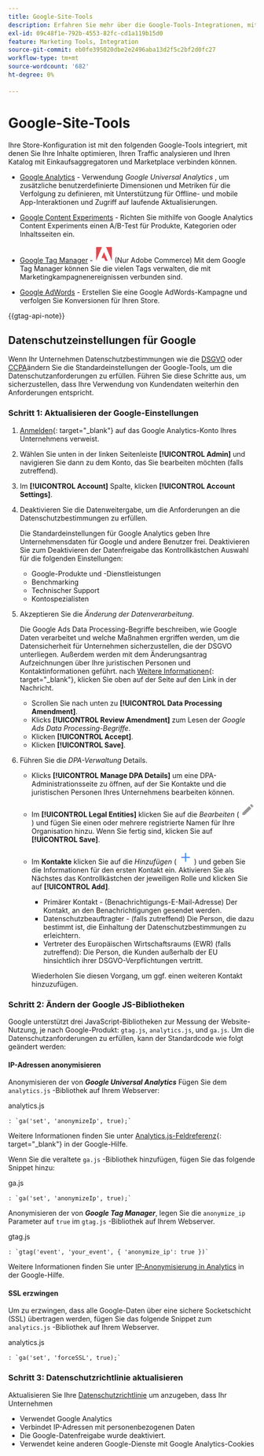```yaml
---
title: Google-Site-Tools
description: Erfahren Sie mehr über die Google-Tools-Integrationen, mit denen Sie Ihre Inhalte optimieren, Ihren Traffic analysieren und Ihren Katalog mit Einkaufsaggregatoren und Marketplace verbinden können.
exl-id: 09c48f1e-792b-4553-82fc-cd1a119b15d0
feature: Marketing Tools, Integration
source-git-commit: eb0fe395020dbe2e2496aba13d2f5c2bf2d0fc27
workflow-type: tm+mt
source-wordcount: '682'
ht-degree: 0%

---
```


# Google-Site-Tools

Ihre Store-Konfiguration ist mit den folgenden Google-Tools integriert, mit denen Sie Ihre Inhalte optimieren, Ihren Traffic analysieren und Ihren Katalog mit Einkaufsaggregatoren und Marketplace verbinden können.

- [Google Analytics](google-analytics.md) - Verwendung _Google Universal Analytics_ , um zusätzliche benutzerdefinierte Dimensionen und Metriken für die Verfolgung zu definieren, mit Unterstützung für Offline- und mobile App-Interaktionen und Zugriff auf laufende Aktualisierungen.

- [Google Content Experiments](google-content-experiments.md) - Richten Sie mithilfe von Google Analytics Content Experiments einen A/B-Test für Produkte, Kategorien oder Inhaltsseiten ein.

- [Google Tag Manager](google-tag-manager.md) - ![Adobe Commerce](../assets/adobe-logo.svg) (Nur Adobe Commerce) Mit dem Google Tag Manager können Sie die vielen Tags verwalten, die mit Marketingkampagnenereignissen verbunden sind.

- [Google AdWords](google-adwords.md) - Erstellen Sie eine Google AdWords-Kampagne und verfolgen Sie Konversionen für Ihren Store.

{{gtag-api-note}}

## Datenschutzeinstellungen für Google

Wenn Ihr Unternehmen Datenschutzbestimmungen wie die [DSGVO](../getting-started/compliance-gdpr.md) oder [CCPA](../getting-started/compliance-ccpa.md)ändern Sie die Standardeinstellungen der Google-Tools, um die Datenschutzanforderungen zu erfüllen. Führen Sie diese Schritte aus, um sicherzustellen, dass Ihre Verwendung von Kundendaten weiterhin den Anforderungen entspricht.

### Schritt 1: Aktualisieren der Google-Einstellungen

1. [Anmelden][1]{: target=&quot;_blank&quot;} auf das Google Analytics-Konto Ihres Unternehmens verweist.

1. Wählen Sie unten in der linken Seitenleiste **[!UICONTROL Admin]** und navigieren Sie dann zu dem Konto, das Sie bearbeiten möchten (falls zutreffend).

1. Im **[!UICONTROL Account]** Spalte, klicken **[!UICONTROL Account Settings]**.

1. Deaktivieren Sie die Datenweitergabe, um die Anforderungen an die Datenschutzbestimmungen zu erfüllen.

   Die Standardeinstellungen für Google Analytics geben Ihre Unternehmensdaten für Google und andere Benutzer frei. Deaktivieren Sie zum Deaktivieren der Datenfreigabe das Kontrollkästchen Auswahl für die folgenden Einstellungen:

   - Google-Produkte und -Dienstleistungen
   - Benchmarking
   - Technischer Support
   - Kontospezialisten

1. Akzeptieren Sie die _Änderung der Datenverarbeitung_.

   Die Google Ads Data Processing-Begriffe beschreiben, wie Google Daten verarbeitet und welche Maßnahmen ergriffen werden, um die Datensicherheit für Unternehmen sicherzustellen, die der DSGVO unterliegen. Außerdem werden mit dem Änderungsantrag Aufzeichnungen über Ihre juristischen Personen und Kontaktinformationen geführt. nach [Weitere Informationen][2]{: target=&quot;_blank&quot;}, klicken Sie oben auf der Seite auf den Link in der Nachricht.

   - Scrollen Sie nach unten zu **[!UICONTROL Data Processing Amendment]**.
   - Klicks **[!UICONTROL Review Amendment]** zum Lesen der _Google Ads Data Processing-Begriffe_.
   - Klicken **[!UICONTROL Accept]**.
   - Klicken **[!UICONTROL Save]**.

1. Führen Sie die _DPA-Verwaltung_ Details.

   - Klicks **[!UICONTROL Manage DPA Details]** um eine DPA-Administrationsseite zu öffnen, auf der Sie Kontakte und die juristischen Personen Ihres Unternehmens bearbeiten können.

   - Im **[!UICONTROL Legal Entities]** klicken Sie auf die _Bearbeiten_ ( ![Symbol &quot;Google bearbeiten&quot;](./assets/google-icon-edit.png) ) und fügen Sie einen oder mehrere registrierte Namen für Ihre Organisation hinzu. Wenn Sie fertig sind, klicken Sie auf **[!UICONTROL Save]**.

   - Im **Kontakte** klicken Sie auf die _Hinzufügen_ ( ![Symbol &quot;Google hinzufügen&quot;](./assets/google-icon-add.png) ) und geben Sie die Informationen für den ersten Kontakt ein. Aktivieren Sie als Nächstes das Kontrollkästchen der jeweiligen Rolle und klicken Sie auf **[!UICONTROL Add]**.

      - Primärer Kontakt - (Benachrichtigungs-E-Mail-Adresse) Der Kontakt, an den Benachrichtigungen gesendet werden.
      - Datenschutzbeauftragter - (falls zutreffend) Die Person, die dazu bestimmt ist, die Einhaltung der Datenschutzbestimmungen zu erleichtern.
      - Vertreter des Europäischen Wirtschaftsraums (EWR) (falls zutreffend): Die Person, die Kunden außerhalb der EU hinsichtlich ihrer DSGVO-Verpflichtungen vertritt.

     Wiederholen Sie diesen Vorgang, um ggf. einen weiteren Kontakt hinzuzufügen.

### Schritt 2: Ändern der Google JS-Bibliotheken

Google unterstützt drei JavaScript-Bibliotheken zur Messung der Website-Nutzung, je nach Google-Produkt: `gtag.js`, `analytics.js`, und `ga.js`. Um die Datenschutzanforderungen zu erfüllen, kann der Standardcode wie folgt geändert werden:

#### IP-Adressen anonymisieren

Anonymisieren der von **_Google Universal Analytics_** Fügen Sie dem `analytics.js` -Bibliothek auf Ihrem Webserver:

analytics.js

```
: `ga('set', 'anonymizeIp', true);`
```

Weitere Informationen finden Sie unter [Analytics.js-Feldreferenz][3]{: target=&quot;_blank&quot;} in der Google-Hilfe.

Wenn Sie die veraltete `ga.js` -Bibliothek hinzufügen, fügen Sie das folgende Snippet hinzu:

ga.js

```
: `ga('set', 'anonymizeIp', true);`
```

Anonymisieren der von **_Google Tag Manager_**, legen Sie die `anonymize_ip` Parameter auf `true` im `gtag.js` -Bibliothek auf Ihrem Webserver.

gtag.js

```
: `gtag('event', 'your_event', { 'anonymize_ip': true })`
```

Weitere Informationen finden Sie unter [IP-Anonymisierung in Analytics][4] in der Google-Hilfe.

#### SSL erzwingen

Um zu erzwingen, dass alle Google-Daten über eine sichere Socketschicht (SSL) übertragen werden, fügen Sie das folgende Snippet zum `analytics.js` -Bibliothek auf Ihrem Webserver.

analytics.js

```
: `ga('set', 'forceSSL', true);`
```

### Schritt 3: Datenschutzrichtlinie aktualisieren

Aktualisieren Sie Ihre [Datenschutzrichtlinie](../getting-started/privacy-policy.md) um anzugeben, dass Ihr Unternehmen

- Verwendet Google Analytics
- Verbindet IP-Adressen mit personenbezogenen Daten
- Die Google-Datenfreigabe wurde deaktiviert.
- Verwendet keine anderen Google-Dienste mit Google Analytics-Cookies

[1]: https://www.google.com/analytics/
[2]: https://support.google.com/analytics/answer/3379636
[3]: https://developers.google.com/analytics/devguides/collection/analyticsjs/field-reference
[4]: https://support.google.com/analytics/answer/2763052
